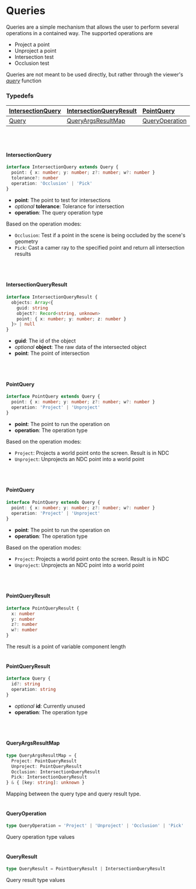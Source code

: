 # Queries
Queries are a simple mechanism that allows the user to perform several operations in a contained way. The supported operations are 
- Project a point
- Unproject a point
- Intersection test
- Occlusion test

Queries are not meant to be used directly, but rather through the viewer's [_query_](/viewer/viewer-api.md#query) function


### <h3>Typedefs</h3>

| [IntersectionQuery](/viewer/queries-api.md#intersectionquery) | [IntersectionQueryResult](/viewer/queries-api.md#intersectionqueryresult)  | [PointQuery](/viewer/queries-api.md#pointquery) | [PointQueryResult](/viewer/queries-api.md#pointqueryresult)  |
| :------------------------------------------------------------- | :------------------------------------------------------------------- | :------------------------------------------------- | :----------------------------------------------------- |
| [Query](/viewer/queries-api.md#query) | [QueryArgsResultMap](/viewer/queries-api.md#queryargsresultmap)   | [QueryOperation](/viewer/queries-api.md#queryoperation) | [QueryResult](/viewer/queries-api.md#queryresult)             

<br>
<br>

#### <b>IntersectionQuery</b>

```ts
interface IntersectionQuery extends Query {
  point: { x: number; y: number; z?: number; w?: number }
  tolerance?: number
  operation: 'Occlusion' | 'Pick'
}
```
- **point**: The point to test for intersections
- _optional_ **tolerance**: Tolerance for intersection
- **operation**: The query operation type

Based on the operation modes:
- `Occlusion`: Test if a point in the scene is being occluded by the scene's geometry
- `Pick`: Cast a camer ray to the specified point and return all intersection results
<br>
<br>

#### <b>IntersectionQueryResult</b>

```ts
interface IntersectionQueryResult {
  objects: Array<{
    guid: string
    object?: Record<string, unknown>
    point: { x: number; y: number; z: number }
  }> | null
}
```
- **guid**: The id of the object
- _optional_ **object**: The raw data of the intersected object
- **point**: The point of intersection
<br>
<br>

#### <b>PointQuery</b>

```ts
interface PointQuery extends Query {
  point: { x: number; y: number; z?: number; w?: number }
  operation: 'Project' | 'Unproject'
}
```
- **point**: The point to run the operation on
- **operation**: The operation type

Based on the operation modes:
- `Project`: Projects a world point onto the screen. Result is in NDC
- `Unproject`: Unprojects an NDC point into a world point
<br>
<br>

#### <b>PointQuery</b>

```ts
interface PointQuery extends Query {
  point: { x: number; y: number; z?: number; w?: number }
  operation: 'Project' | 'Unproject'
}
```
- **point**: The point to run the operation on
- **operation**: The operation type

Based on the operation modes:
- `Project`: Projects a world point onto the screen. Result is in NDC
- `Unproject`: Unprojects an NDC point into a world point
<br>
<br>

#### <b>PointQueryResult</b>

```ts
interface PointQueryResult {
  x: number
  y: number
  z?: number
  w?: number
}
```
The result is a point of variable component length
<br>
<br>

#### <b>PointQueryResult</b>

```ts
interface Query {
  id?: string 
  operation: string
}
```
- _optional_ **id**: Currently unused
- **operation**: The operation type
<br>
<br>

#### <b>QueryArgsResultMap</b>

```ts
type QueryArgsResultMap = {
  Project: PointQueryResult
  Unproject: PointQueryResult
  Occlusion: IntersectionQueryResult
  Pick: IntersectionQueryResult
} & { [key: string]: unknown }
```
Mapping between the query type and query result type.
<br>
<br>

#### <b>QueryOperation</b>

```ts
type QueryOperation = 'Project' | 'Unproject' | 'Occlusion' | 'Pick'
```
Query operation type values
<br>
<br>

#### <b>QueryResult</b>

```ts
type QueryResult = PointQueryResult | IntersectionQueryResult
```
Query result type values